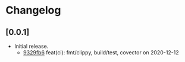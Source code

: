 # Changelog

## [0.0.1]

-   Initial release.
    -   [9329fb6](https://www.github.com/tauri-apps/tauri-inliner-rs/commit/9329fb6243f11799fea91a2545bffd012d8bbdf4) feat(ci): fmt/clippy, build/test, covector on 2020-12-12
